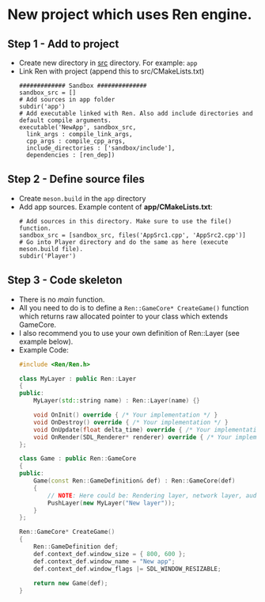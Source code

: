 # New project which uses Ren engine.

## Step 1 - Add to project
- Create new directory in [src](../src) directory. For example: `app`
- Link Ren with project (append this to src/CMakeLists.txt)
    ```Meson
    ############# Sandbox ##############
    sandbox_src = []
    # Add sources in app folder
    subdir('app')
    # Add executable linked with Ren. Also add include directories and default compile arguments.
    executable('NewApp', sandbox_src,
      link_args : compile_link_args,
      cpp_args : compile_cpp_args,
      include_directories : ['sandbox/include'],
      dependencies : [ren_dep])
    ```
## Step 2 - Define source files
- Create `meson.build` in the `app` directory
- Add app sources. Example content of **app/CMakeLists.txt**:
    ```Meson
    # Add sources in this directory. Make sure to use the file() function.
    sandbox_src = [sandbox_src, files('AppSrc1.cpp', 'AppSrc2.cpp')]
    # Go into Player directory and do the same as here (execute meson.build file).
    subdir('Player')
    ```
## Step 3 - Code skeleton
- There is no *main* function.
- All you need to do is to define a `Ren::GameCore* CreateGame()` function which returns raw allocated pointer to your class which extends GameCore.
- I also recommend you to use your own definition of Ren::Layer (see example below).
- Example Code:
    ```C++
    #include <Ren/Ren.h>

    class MyLayer : public Ren::Layer
    {
    public:
        MyLayer(std::string name) : Ren::Layer(name) {}

        void OnInit() override { /* Your implementation */ }
        void OnDestroy() override { /* Your implementation */ }
        void OnUpdate(float delta_time) override { /* Your implementation */ }
        void OnRender(SDL_Renderer* renderer) override { /* Your implementation */ }
    };

    class Game : public Ren::GameCore
    {
    public:
        Game(const Ren::GameDefinition& def) : Ren::GameCore(def) 
        {
            // NOTE: Here could be: Rendering layer, network layer, audio layer etc.
            PushLayer(new MyLayer("New layer"));
        }
    };

    Ren::GameCore* CreateGame()
    {
        Ren::GameDefinition def;
        def.context_def.window_size = { 800, 600 };
        def.context_def.window_name = "New app";
        def.context_def.window_flags |= SDL_WINDOW_RESIZABLE;
        
        return new Game(def);
    }
    ```